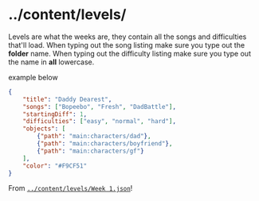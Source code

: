 # ../content/levels/
Levels are what the weeks are, they contain all the songs and difficulties that'll load.
When typing out the song listing make sure you type out the **folder** name.
When typing out the difficulty listing make sure you type out the name in **all** lowercase.

example below
```json
{
	"title": "Daddy Dearest",
	"songs": ["Bopeebo", "Fresh", "DadBattle"],
	"startingDiff": 1,
	"difficulties": ["easy", "normal", "hard"],
	"objects": [
		{"path": "main:characters/dad"},
		{"path": "main:characters/boyfriend"},
		{"path": "main:characters/gf"}
	],
	"color": "#F9CF51"
}
```
From [`../content/levels/Week 1.json`](/engine/assets/content/levels/Week%201.json)!